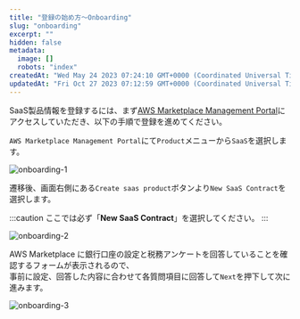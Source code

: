 ```yaml
---
title: "登録の始め方〜Onboarding"
slug: "onboarding"
excerpt: ""
hidden: false
metadata: 
  image: []
  robots: "index"
createdAt: "Wed May 24 2023 07:24:10 GMT+0000 (Coordinated Universal Time)"
updatedAt: "Fri Oct 27 2023 07:12:59 GMT+0000 (Coordinated Universal Time)"
---
```

SaaS製品情報を登録するには、まず<a href="https://aws.amazon.com/marketplace/management/homepage" target="_blank">AWS Marketplace Management Portal</a>にアクセスしていただき、以下の手順で登録を進めてください。

`AWS Marketplace Management Portal`にて`Product`メニューから`SaaS`を選択します。

![onboarding-1](/img/aws-marketplace-integration/product-submission/onboarding-1.png)

遷移後、画面右側にある`Create saas product`ボタンより`New SaaS Contract`を選択します。

:::caution
ここでは必ず「**New SaaS Contract**」を選択してください。
:::

![onboarding-2](/img/aws-marketplace-integration/product-submission/onboarding-2.png)

AWS Marketplace に銀行口座の設定と税務アンケートを回答していることを確認するフォームが表示されるので、  
事前に設定、回答した内容に合わせて各質問項目に回答して`Next`を押下して次に進みます。

![onboarding-3](/img/aws-marketplace-integration/product-submission/onboarding-3.png)
